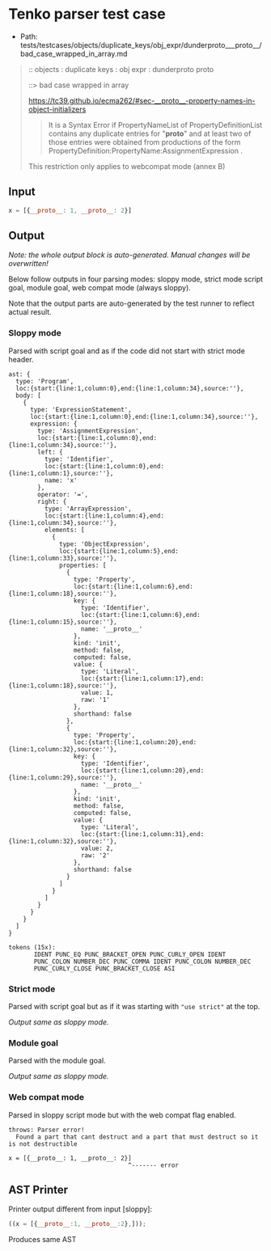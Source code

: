 # Tenko parser test case

- Path: tests/testcases/objects/duplicate_keys/obj_expr/dunderproto___proto__/bad_case_wrapped_in_array.md

> :: objects : duplicate keys : obj expr : dunderproto proto
>
> ::> bad case wrapped in array
> 
> https://tc39.github.io/ecma262/#sec-__proto__-property-names-in-object-initializers
> 
> > It is a Syntax Error if PropertyNameList of PropertyDefinitionList contains any duplicate entries for "__proto__" and at least two of those entries were obtained from productions of the form PropertyDefinition:PropertyName:AssignmentExpression .
> 
> This restriction only applies to webcompat mode (annex B)

## Input

`````js
x = [{__proto__: 1, __proto__: 2}]
`````

## Output

_Note: the whole output block is auto-generated. Manual changes will be overwritten!_

Below follow outputs in four parsing modes: sloppy mode, strict mode script goal, module goal, web compat mode (always sloppy).

Note that the output parts are auto-generated by the test runner to reflect actual result.

### Sloppy mode

Parsed with script goal and as if the code did not start with strict mode header.

`````
ast: {
  type: 'Program',
  loc:{start:{line:1,column:0},end:{line:1,column:34},source:''},
  body: [
    {
      type: 'ExpressionStatement',
      loc:{start:{line:1,column:0},end:{line:1,column:34},source:''},
      expression: {
        type: 'AssignmentExpression',
        loc:{start:{line:1,column:0},end:{line:1,column:34},source:''},
        left: {
          type: 'Identifier',
          loc:{start:{line:1,column:0},end:{line:1,column:1},source:''},
          name: 'x'
        },
        operator: '=',
        right: {
          type: 'ArrayExpression',
          loc:{start:{line:1,column:4},end:{line:1,column:34},source:''},
          elements: [
            {
              type: 'ObjectExpression',
              loc:{start:{line:1,column:5},end:{line:1,column:33},source:''},
              properties: [
                {
                  type: 'Property',
                  loc:{start:{line:1,column:6},end:{line:1,column:18},source:''},
                  key: {
                    type: 'Identifier',
                    loc:{start:{line:1,column:6},end:{line:1,column:15},source:''},
                    name: '__proto__'
                  },
                  kind: 'init',
                  method: false,
                  computed: false,
                  value: {
                    type: 'Literal',
                    loc:{start:{line:1,column:17},end:{line:1,column:18},source:''},
                    value: 1,
                    raw: '1'
                  },
                  shorthand: false
                },
                {
                  type: 'Property',
                  loc:{start:{line:1,column:20},end:{line:1,column:32},source:''},
                  key: {
                    type: 'Identifier',
                    loc:{start:{line:1,column:20},end:{line:1,column:29},source:''},
                    name: '__proto__'
                  },
                  kind: 'init',
                  method: false,
                  computed: false,
                  value: {
                    type: 'Literal',
                    loc:{start:{line:1,column:31},end:{line:1,column:32},source:''},
                    value: 2,
                    raw: '2'
                  },
                  shorthand: false
                }
              ]
            }
          ]
        }
      }
    }
  ]
}

tokens (15x):
       IDENT PUNC_EQ PUNC_BRACKET_OPEN PUNC_CURLY_OPEN IDENT
       PUNC_COLON NUMBER_DEC PUNC_COMMA IDENT PUNC_COLON NUMBER_DEC
       PUNC_CURLY_CLOSE PUNC_BRACKET_CLOSE ASI
`````

### Strict mode

Parsed with script goal but as if it was starting with `"use strict"` at the top.

_Output same as sloppy mode._

### Module goal

Parsed with the module goal.

_Output same as sloppy mode._

### Web compat mode

Parsed in sloppy script mode but with the web compat flag enabled.

`````
throws: Parser error!
  Found a part that cant destruct and a part that must destruct so it is not destructible

x = [{__proto__: 1, __proto__: 2}]
                                 ^------- error
`````


## AST Printer

Printer output different from input [sloppy]:

````js
((x = [{__proto__:1, __proto__:2},]));
````

Produces same AST
